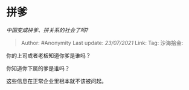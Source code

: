# 拼爹
*中国变成拼爹、拼关系的社会了吗?*

> Author: #Anonymity
> Last update: *23/07/2021*
> Link:
> Tag: 
> 沙海拾金:

你的上司或者老板知道你爹是谁吗？

你知道你下属的爹是谁吗？

这些信息在正常企业里根本就不该被问起。
